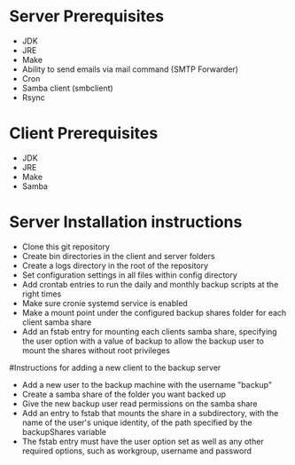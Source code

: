 # Server Prerequisites
- JDK
- JRE
- Make
- Ability to send emails via mail command (SMTP Forwarder)
- Cron
- Samba client (smbclient)
- Rsync

# Client Prerequisites
- JDK
- JRE
- Make
- Samba

# Server Installation instructions
- Clone this git repository
- Create bin directories in the client and server folders
- Create a logs directory in the root of the repository
- Set configuration settings in all files within config directory
- Add crontab entries to run the daily and monthly backup scripts at the right times
- Make sure cronie systemd service is enabled
- Make a mount point under the configured backup shares folder for each client samba share
- Add an fstab entry for mounting each clients samba share, specifying the user option with a value of backup to allow the backup user to mount the shares without root privileges

#Instructions for adding a new client to the backup server
- Add a new user to the backup machine with the username "backup"
- Create a samba share of the folder you want backed up
- Give the new backup user read permissions on the samba share
- Add an entry to fstab that mounts the share in a subdirectory, with the name of the user's unique identity, of the path specified by the backupShares variable
- The fstab entry must have the user option set as well as any other required options, such as workgroup, username and password
